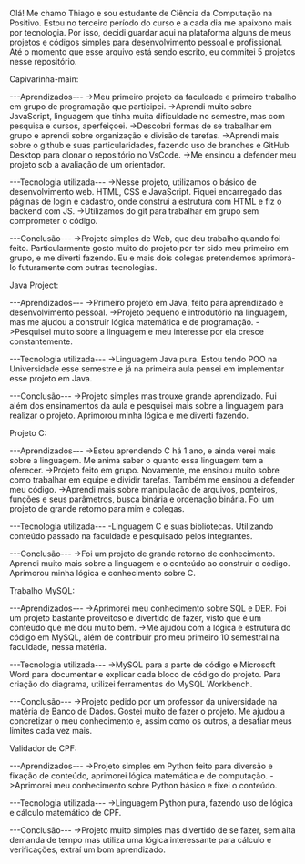 Olá! Me chamo Thiago e sou estudante de Ciência da Computação na Positivo. Estou no terceiro período do curso e a cada dia me apaixono mais por tecnologia. 
Por isso, decidi guardar aqui na plataforma alguns de meus projetos e códigos simples para desenvolvimento pessoal e profissional.
Até o momento que esse arquivo está sendo escrito, eu commitei 5 projetos nesse repositório.

Capivarinha-main:

---Aprendizados---
->Meu primeiro projeto da faculdade e primeiro trabalho em grupo de programação que participei.
->Aprendi muito sobre JavaScript, linguagem que tinha muita dificuldade no semestre, mas com pesquisa e cursos, aperfeiçoei.
->Descobri formas de se trabalhar em grupo e aprendi sobre organização e divisão de tarefas.
->Aprendi mais sobre o github e suas particularidades, fazendo uso de branches e GitHub Desktop para clonar o repositório no VsCode.
->Me ensinou a defender meu projeto sob a avaliação de um orientador.

---Tecnologia utilizada---
->Nesse projeto, utilizamos o básico de desenvolvimento web. HTML, CSS e JavaScript. Fiquei encarregado das páginas de login e cadastro, onde construi a estrutura com HTML e fiz o backend com JS.
->Utilizamos do git para trabalhar em grupo sem comprometer o código.

---Conclusão---
->Projeto simples de Web, que deu trabalho quando foi feito. Particularmente gosto muito do projeto por ter sido meu primeiro em grupo, e me diverti fazendo. Eu e mais dois colegas pretendemos aprimorá-lo futuramente com outras tecnologias.

Java Project:

---Aprendizados---
->Primeiro projeto em Java, feito para aprendizado e desenvolvimento pessoal.
->Projeto pequeno e introdutório na linguagem, mas me ajudou a construir lógica matemática e de programação.
->Pesquisei muito sobre a linguagem e meu interesse por ela cresce constantemente.

---Tecnologia utilizada---
->Linguagem Java pura. Estou tendo POO na Universidade esse semestre e já na primeira aula pensei em implementar esse projeto em Java.

---Conclusão---
->Projeto simples mas trouxe grande aprendizado. Fui além dos ensinamentos da aula e pesquisei mais sobre a linguagem para realizar o projeto. Aprimorou minha lógica e me diverti fazendo.

Projeto C:

---Aprendizados---
->Estou aprendendo C há 1 ano, e ainda verei mais sobre a linguagem. Me anima saber o quanto essa linguagem tem a oferecer.
->Projeto feito em grupo. Novamente, me ensinou muito sobre como trabalhar em equipe e dividir tarefas. Também me ensinou a defender meu código.
->Aprendi mais sobre manipulação de arquivos, ponteiros, funções e seus parâmetros, busca binária e ordenação binária. Foi um projeto de grande retorno para mim e colegas.

---Tecnologia utilizada---
-Linguagem C e suas bibliotecas. Utilizando conteúdo passado na faculdade e pesquisado pelos integrantes.

---Conclusão---
->Foi um projeto de grande retorno de conhecimento. Aprendi muito mais sobre a linguagem e o conteúdo ao construir o código. Aprimorou minha lógica e conhecimento sobre C.

Trabalho MySQL:

---Aprendizados---
->Aprimorei meu conhecimento sobre SQL e DER. Foi um projeto bastante proveitoso e divertido de fazer, visto que é um conteúdo que me dou muito bem.
->Me ajudou com a lógica e estrutura do código em MySQL, além de contribuir pro meu primeiro 10 semestral na faculdade, nessa matéria.

---Tecnologia utilizada---
->MySQL para a parte de código e Microsoft Word para documentar e explicar cada bloco de código do projeto. Para criação do diagrama, utilizei ferramentas do MySQL Workbench.

---Conclusão---
->Projeto pedido por um professor da universidade na matéria de Banco de Dados. Gostei muito de fazer o projeto. Me ajudou a concretizar o meu conhecimento e, assim como os outros, a desafiar meus limites cada vez mais.

Validador de CPF:

---Aprendizados---
->Projeto simples em Python feito para diversão e fixação de conteúdo, aprimorei lógica matemática e de computação.
->Aprimorei meu conhecimento sobre Python básico e fixei o conteúdo.

---Tecnologia utilizada---
->Linguagem Python pura, fazendo uso de lógica e cálculo matemático de CPF.

---Conclusão---
->Projeto muito simples mas divertido de se fazer, sem alta demanda de tempo mas utiliza uma lógica interessante para cálculo e verificações, extraí um bom aprendizado.
